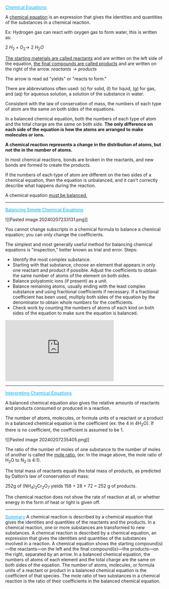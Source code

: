 <span style="color:#00b0f0"><u>Chemical Equations </u></span>

A <u>chemical equation</u> is an expression that gives the identities and quantities of the substances in a chemical reaction.

Ex: Hydrogen gas can react with oxygen gas to form water, this is written as:

$2~H_{2}+O_{2} \rightarrow~2~H_{2}O$

<u>The starting materials are called reactants</u> and are written on the left side of the equation, <u>the final compounds are called products</u> and are written on the right of the arrow. $reactants \rightarrow products$ 

The arrow is read ad "yields" or "reacts to form."

There are abbreviations often used: (s) for solid, (l) for liquid, (g) for gas, and (aq) for aqueous solution, a solution of the substance in water.

Consistent with the law of conservation of mass, the numbers of each type of atom are the same on both sides of the equations.

In a balanced chemical equation, both the numbers of each type of atom and the total charge are the same on both side. **The only difference on each side of the equation is how the atoms are arranged to make molecules or ions.**

**A chemical reaction represents a change in the distribution of atoms, but not the in the number of atoms.**

In most chemical reactions, bonds are broken in the reactants, and new bonds are formed to create the products.

If the numbers of each type of atom are different on the two sides of a chemical equation, then the equation is unbalanced, and it can't correctly describe what happens during the reaction.

A chemical equation <u>must be balanced.</u>

---

<span style="color:#00b0f0"><u>Balancing Simple Chemical Equations</u></span> 

![[Pasted image 20240207233131.png]]

You cannot change subscripts in a chemical formula to balance a chemical equation; you can only change the coefficients.

The simplest and most generally useful method for balancing chemical equations is "inspection," better known as trial and error. Steps:

- Identify the most complex substance.
- Starting with that substance, choose an element that appears in only one reactant and product if possible. Adjust the coefficients to obtain the same number of atoms of the element on both sides.
- Balance polyatomic ions (if present) as a unit.
- Balance remaining atoms, usually ending with the least complex substance and using fractional coefficients if necessary. If a fractional coefficient has been used, multiply both sides of the equation by the denominator to obtain whole numbers for the coefficients.
- Check work by counting the numbers of atoms of each kind on both sides of the equation to make sure the equation is balanced.

<iframe width="345" height="194" src="https://www.youtube.com/embed/i0ORKYt90Z0" title="Balancing Reactions Which Contain Polyatomics" frameborder="0" allow="accelerometer; autoplay; clipboard-write; encrypted-media; gyroscope; picture-in-picture; web-share" allowfullscreen></iframe>

---

<span style="color:#00b0f0"><u>Interpreting Chemical Equations</u></span>

A balanced chemical equation also gives the relative amounts of reactants and products consumed or produced in a reaction. 

The number of atoms, molecules, or formula units of a reactant or a product in a balanced chemical equation is the coefficient (ex: the 4 in 4H<sub>2</sub>O). If there is no coefficient, the coefficient is assumed to be 1.

![[Pasted image 20240207235405.png]]

The ratio of the number of moles of one substance to the number of moles of another is called the <u>mole ratio.</u> (ex: In the image above, the mole ratio of H<sub>2</sub>O to N<sub>2</sub> is 4:1).

The total mass of reactants equals the total mass of products, as predicted by Dalton’s law of conservation of mass:

252g of (NH<sub>4</sub>)<sub>2</sub>Cr<sub>2</sub>O<sub>7</sub>   yields   158 + 28 + 72 = 252 g of products.

The chemical reaction does not show the rate of reaction at all, or whether energy in the form of heat or light is given off.

---

<span style="color:#00b0f0"><u>Summary</u></span>
A chemical reaction is described by a chemical equation that gives the identities and quantities of the reactants and the products. In a chemical reaction, one or more substances are transformed to new substances. A chemical reaction is described by a chemical equation, an expression that gives the identities and quantities of the substances involved in a reaction. A chemical equation shows the starting compound(s)—the reactants—on the left and the final compound(s)—the products—on the right, separated by an arrow. In a balanced chemical equation, the numbers of atoms of each element and the total charge are the same on both sides of the equation. The number of atoms, molecules, or formula units of a reactant or product in a balanced chemical equation is the coefficient of that species. The mole ratio of two substances in a chemical reaction is the ratio of their coefficients in the balanced chemical equation.

